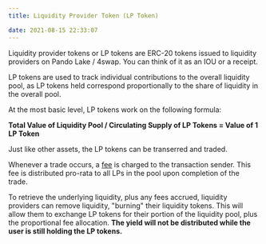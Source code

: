 ```yaml
---
title: Liquidity Provider Token (LP Token)

date: 2021-08-15 22:33:07
---
```


Liquidity provider tokens or LP tokens are ERC-20 tokens issued to liquidity providers on Pando Lake / 4swap. You can think of it as an IOU or a receipt. 

LP tokens are used to track individual contributions to the overall liquidity pool, as LP tokens held correspond proportionally to the share of liquidity in the overall pool.

At the most basic level, LP tokens work on the following formula:

**Total Value of Liquidity Pool / Circulating Supply of LP Tokens =  Value of 1 LP Token**

Just like other assets, the LP tokens can be transerred and traded.  

Whenever a trade occurs, a [fee](./trading-fee) is charged to the transaction sender. This fee is distributed pro-rata to all LPs in the pool upon completion of the trade.

To retrieve the underlying liquidity, plus any fees accrued, liquidity providers can remove liquidity, "burning" their liquidity tokens. This will allow them to exchange LP tokens for their portion of the liquidity pool, plus the proportional fee allocation. **The yield will not be distributed while the user is still holding the LP tokens.**





